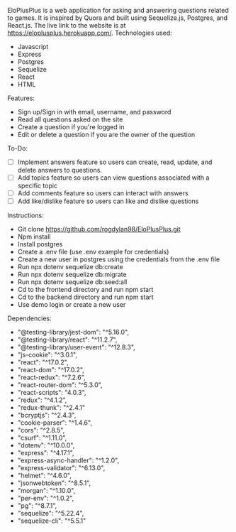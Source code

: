 EloPlusPlus is a web application for asking and answering questions related to games. It is inspired by Quora and built using Sequelize.js, Postgres, and React.js. The live link to the website is at https://eloplusplus.herokuapp.com/.
Technologies used:
* Javascript
* Express
* Postgres
* Sequelize
* React
* HTML

Features:
* Sign up/Sign in with email, username, and password
* Read all questions asked on the site
* Create a question if you're logged in
* Edit or delete a question if you are the owner of the question

To-Do:
- [ ] Implement answers feature so users can create, read, update, and delete answers to questions.
- [ ] Add topics feature so users can view questions associated with a specific topic
- [ ] Add comments feature so users can interact with answers
- [ ] Add like/dislike feature so users can like and dislike questions

Instructions:
* Git clone https://github.com/rogdylan98/EloPlusPlus.git
* Npm install
* Install postgres
* Create a .env file (use .env example for credentials)
* Create a new user in postgres using the credentials from the .env file
* Run npx dotenv sequelize db:create
* Run npx dotenv sequelize db:migrate
* Run npx dotenv sequelize db:seed:all
* Cd to the frontend directory and run npm start
* Cd to the backend directory and run npm start
* Use demo login or create a new user

Dependencies: 
* "@testing-library/jest-dom": "^5.16.0",
* "@testing-library/react": "^11.2.7",
* "@testing-library/user-event": "^12.8.3",
* "js-cookie": "^3.0.1",
* "react": "^17.0.2",
* "react-dom": "^17.0.2",
* "react-redux": "^7.2.6",
* "react-router-dom": "^5.3.0",
* "react-scripts": "4.0.3",
* "redux": "^4.1.2",
* "redux-thunk": "^2.4.1"
* "bcryptjs": "^2.4.3",
* "cookie-parser": "^1.4.6",
* "cors": "^2.8.5",
* "csurf": "^1.11.0",
* "dotenv": "^10.0.0",
* "express": "^4.17.1",
* "express-async-handler": "^1.2.0",
* "express-validator": "^6.13.0",
* "helmet": "^4.6.0",
* "jsonwebtoken": "^8.5.1",
* "morgan": "^1.10.0",
* "per-env": "^1.0.2",
* "pg": "^8.7.1",
* "sequelize": "^5.22.4",
* "sequelize-cli": "^5.5.1"
